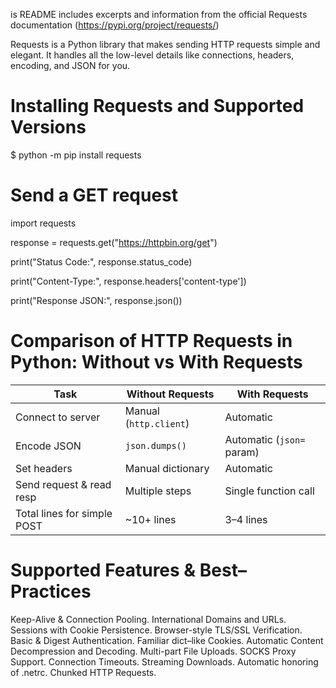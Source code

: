 is README includes excerpts and information from the official Requests documentation (https://pypi.org/project/requests/)

Requests is a Python library that makes sending HTTP requests simple and elegant. 
It handles all the low-level details like connections, headers, encoding, and JSON for you.

# Installing Requests and Supported Versions
$ python -m pip install requests
   

# Send a GET request

import requests

response = requests.get("https://httpbin.org/get")

print("Status Code:", response.status_code)

print("Content-Type:", response.headers['content-type'])

print("Response JSON:", response.json())


# Comparison of HTTP Requests in Python: Without vs With Requests

| Task                        | Without Requests       | With Requests             |
| --------------------------- | ---------------------- | ------------------------- |
| Connect to server           | Manual (`http.client`) | Automatic                 |
| Encode JSON                 | `json.dumps()`         | Automatic (`json=` param) |
| Set headers                 | Manual dictionary      | Automatic                 |
| Send request & read resp    | Multiple steps         | Single function call      |
| Total lines for simple POST | ~10+ lines             | 3–4 lines                 |

# Supported Features & Best–Practices

Keep-Alive & Connection Pooling.
International Domains and URLs.
Sessions with Cookie Persistence.
Browser-style TLS/SSL Verification.
Basic & Digest Authentication.
Familiar dict–like Cookies.
Automatic Content Decompression and Decoding.
Multi-part File Uploads.
SOCKS Proxy Support.
Connection Timeouts.
Streaming Downloads.
Automatic honoring of .netrc.
Chunked HTTP Requests.


